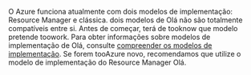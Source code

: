 O Azure funciona atualmente com dois modelos de implementação: Resource Manager e clássica. dois modelos de Olá não são totalmente compatíveis entre si. Antes de começar, terá de tooknow que modelo pretende toowork. Para obter informações sobre modelos de implementação de Olá, consulte [compreender os modelos de implementação](../articles/resource-manager-deployment-model.md). Se forem tooAzure novo, recomendamos que utilize o modelo de implementação do Resource Manager Olá.
